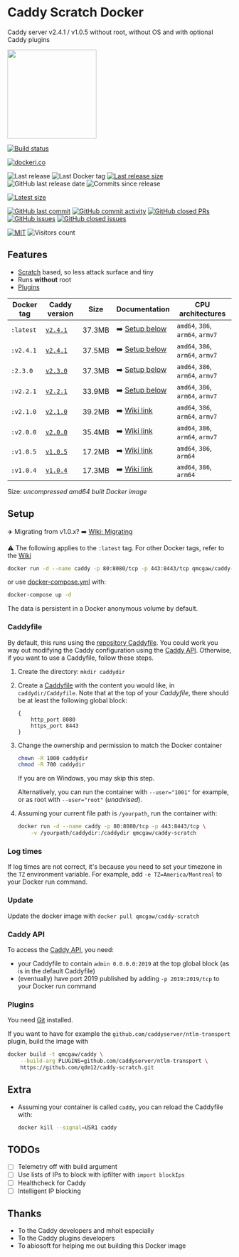 # Caddy Scratch Docker

Caddy server v2.4.1 / v1.0.5 without root, without OS and with optional Caddy plugins

<img height="200" src="https://raw.githubusercontent.com/qdm12/caddy-scratch/master/title.svg">

[![Build status](https://github.com/qdm12/caddy-scratch/actions/workflows/ci.yml/badge.svg)](https://github.com/qdm12/caddy-scratch/actions/workflows/ci.yml)

[![dockeri.co](https://dockeri.co/image/qmcgaw/caddy-scratch)](https://hub.docker.com/r/qmcgaw/caddy-scratch)

![Last release](https://img.shields.io/github/release/qdm12/caddy-scratch?label=Last%20release)
![Last Docker tag](https://img.shields.io/docker/v/qmcgaw/caddy-scratch?sort=semver&label=Last%20Docker%20tag)
[![Last release size](https://img.shields.io/docker/image-size/qmcgaw/caddy-scratch?sort=semver&label=Last%20released%20image)](https://hub.docker.com/r/qmcgaw/caddy-scratch/tags?page=1&ordering=last_updated)
![GitHub last release date](https://img.shields.io/github/release-date/qdm12/caddy-scratch?label=Last%20release%20date)
![Commits since release](https://img.shields.io/github/commits-since/qdm12/caddy-scratch/latest?sort=semver)

[![Latest size](https://img.shields.io/docker/image-size/qmcgaw/caddy-scratch/latest?label=Latest%20image)](https://hub.docker.com/r/qmcgaw/caddy-scratch/tags)

[![GitHub last commit](https://img.shields.io/github/last-commit/qdm12/caddy-scratch.svg)](https://github.com/qdm12/caddy-scratch/commits/main)
[![GitHub commit activity](https://img.shields.io/github/commit-activity/y/qdm12/caddy-scratch.svg)](https://github.com/qdm12/caddy-scratch/graphs/contributors)
[![GitHub closed PRs](https://img.shields.io/github/issues-pr-closed/qdm12/caddy-scratch.svg)](https://github.com/qdm12/caddy-scratch/pulls?q=is%3Apr+is%3Aclosed)
[![GitHub issues](https://img.shields.io/github/issues/qdm12/caddy-scratch.svg)](https://github.com/qdm12/caddy-scratch/issues)
[![GitHub closed issues](https://img.shields.io/github/issues-closed/qdm12/caddy-scratch.svg)](https://github.com/qdm12/caddy-scratch/issues?q=is%3Aissue+is%3Aclosed)

[![MIT](https://img.shields.io/github/license/qdm12/caddy-scratch)](https://github.com/qdm12/caddy-scratch/master/LICENSE)
![Visitors count](https://visitor-badge.laobi.icu/badge?page_id=caddy-scratch.readme)

## Features

- [Scratch](https://hub.docker.com/_/scratch/) based, so less attack surface and tiny
- Runs **without** root
- [Plugins](#Plugins)

| Docker tag | Caddy version | Size | Documentation | CPU architectures |
| --- | --- | --- | --- | --- |
| `:latest` | [`v2.4.1`](https://github.com/caddyserver/caddy/releases/tag/v2.4.1) | 37.3MB | ➡️ [Setup below](#Setup) | `amd64`, `386`, `arm64`, `armv7` |
| `:v2.4.1` | [`v2.4.1`](https://github.com/caddyserver/caddy/releases/tag/v2.4.1) | 37.5MB | ➡️ [Setup below](#Setup) | `amd64`, `386`, `arm64`, `armv7` |
| `:2.3.0` | [`v2.3.0`](https://github.com/caddyserver/caddy/releases/tag/v2.3.0) | 37.3MB | ➡️ [Setup below](#Setup) | `amd64`, `386`, `arm64`, `armv7` |
| `:v2.2.1` | [`v2.2.1`](https://github.com/caddyserver/caddy/releases/tag/v2.2.1) | 33.9MB | ➡️ [Setup below](#Setup) | `amd64`, `386`, `arm64`, `armv7` |
| `:v2.1.0` | [`v2.1.0`](https://github.com/caddyserver/caddy/releases/tag/v2.1.0) | 39.2MB | ➡️ [Wiki link](https://github.com/qdm12/caddy-scratch/wiki/Caddy-v2.1.0) | `amd64`, `386`, `arm64`, `armv7` |
| `:v2.0.0` | [`v2.0.0`](https://github.com/caddyserver/caddy/releases/tag/v2.0.0) | 35.4MB | ➡️ [Wiki link](https://github.com/qdm12/caddy-scratch/wiki/Caddy-v2.0.0) | `amd64`, `386`, `arm64`, `armv7` |
| `:v1.0.5` | [`v1.0.5`](https://github.com/caddyserver/caddy/releases/tag/v1.0.5) | 17.2MB | ➡️ [Wiki link](https://github.com/qdm12/caddy-scratch/wiki/Caddy-v1.0.5) | `amd64`, `386`, `arm64` |
| `:v1.0.4` | [`v1.0.4`](https://github.com/caddyserver/caddy/releases/tag/v1.0.4) | 17.3MB | ➡️ [Wiki link](https://github.com/qdm12/caddy-scratch/wiki/Caddy-v1.0.4) | `amd64`, `386`, `arm64` |

Size: *uncompressed amd64 built Docker image*

## Setup

✈️ Migrating from v1.0.x? ➡️ [Wiki: Migrating](https://github.com/qdm12/caddy-scratch/wiki/Migrating)

⚠️ The following applies to the `:latest` tag. For other Docker tags, refer to the [Wiki](https://github.com/qdm12/caddy-scratch/wiki/)

```sh
docker run -d --name caddy -p 80:8080/tcp -p 443:8443/tcp qmcgaw/caddy-scratch
```

or use [docker-compose.yml](https://github.com/qdm12/caddy-scratch/blob/master/docker-compose.yml) with:

```sh
docker-compose up -d
```

The data is persistent in a Docker anonymous volume by default.

### Caddyfile

By default, this runs using the [repository Caddyfile](https://github.com/qdm12/caddy-scratch/blob/master/Caddyfile).
You could work you way out modifying the Caddy configuration using the [Caddy API](#Caddy-API). Otherwise, if you want to use a Caddyfile, follow these steps.

1. Create the directory: `mkdir caddydir`
1. Create a [Caddyfile](https://caddyserver.com/docs/caddyfile) with the content you would like, in `caddydir/Caddyfile`.
   Note that at the top of your *Caddyfile*, there should be at least the following global block:

    ```Caddyfile
    {
        http_port 8080
        https_port 8443
    }
    ```

1. Change the ownership and permission to match the Docker container

    ```sh
    chown -R 1000 caddydir
    chmod -R 700 caddydir
    ```

    If you are on Windows, you may skip this step.

    Alternatively, you can run the container with `--user="1001"` for example, or as root with `--user="root"` (*unadvised*).

1. Assuming your current file path is `/yourpath`, run the container with:

    ```sh
    docker run -d --name caddy -p 80:8080/tcp -p 443:8443/tcp \
        -v /yourpath/caddydir:/caddydir qmcgaw/caddy-scratch
    ```

### Log times

If log times are not correct, it's because you need to set your timezone in the `TZ` environment variable. For example, add `-e TZ=America/Montreal` to your Docker run command.

### Update

Update the docker image with `docker pull qmcgaw/caddy-scratch`

### Caddy API

To access the [Caddy API](https://caddyserver.com/docs/api), you need:

- your Caddyfile to contain `admin 0.0.0.0:2019` at the top global block (as is in the default Caddyfile)
- (eventually) have port 2019 published by adding `-p 2019:2019/tcp` to your Docker run command

### Plugins

You need [Git](https://git-scm.com/downloads) installed.

If you want to have for example the `github.com/caddyserver/ntlm-transport` plugin, build the image with

```sh
docker build -t qmcgaw/caddy \
    --build-arg PLUGINS=github.com/caddyserver/ntlm-transport \
    https://github.com/qdm12/caddy-scratch.git
```

## Extra

- Assuming your container is called `caddy`, you can reload the Caddyfile with:

    ```sh
    docker kill --signal=USR1 caddy
    ```

## TODOs

- [ ] Telemetry off with build argument
- [ ] Use lists of IPs to block with ipfilter with `import blockIps`
- [ ] Healthcheck for Caddy
- [ ] Intelligent IP blocking

## Thanks

- To the Caddy developers and mholt especially
- To the Caddy plugins developers
- To abiosoft for helping me out building this Docker image
